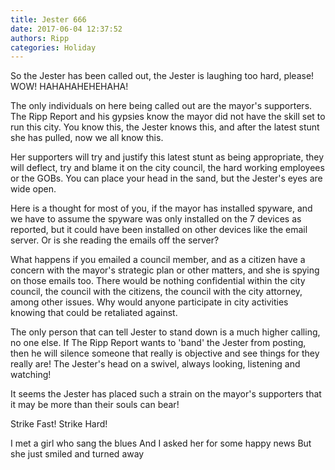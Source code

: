 ```yaml
---
title: Jester 666
date: 2017-06-04 12:37:52
authors: Ripp
categories: Holiday
---
```


 So the Jester has been called out, the Jester is laughing too hard, please! WOW! HAHAHAHEHEHAHA! 

The only individuals on here being called out are the mayor's supporters. The Ripp Report and his gypsies know the mayor did not have the skill set to run this city. You know this, the Jester knows this, and after the latest stunt she has pulled, now we all know this.

Her supporters will try and justify this latest stunt as being appropriate, they will deflect, try and blame it on the city council, the hard working employees or the GOBs. You can place your head in the sand, but the Jester's eyes are wide open. 

Here is a thought for most of you, if the mayor has installed spyware, and we have to assume the spyware was only installed on the 7 devices as reported, but it could have been installed on other devices like the email server. Or is she reading the emails off the server?

What happens if you emailed a council member, and as a citizen have a concern with the mayor's strategic plan or other matters, and she is spying on those emails too. There would be nothing confidential within the city council, the council with the citizens, the council with the city attorney, among other issues. Why would anyone participate in city activities knowing that could be retaliated against. 

The only person that can tell Jester to stand down is a much higher calling, no one else. If The Ripp Report wants to 'band' the Jester from posting, then he will silence someone that really is objective and see things for they really are! The Jester's head on a swivel, always looking, listening and watching! 

It seems the Jester has placed such a strain on the mayor's supporters that it may be more than their souls can bear! 

Strike Fast! Strike Hard!

I met a girl who sang the blues
And I asked her for some happy news
But she just smiled and turned away